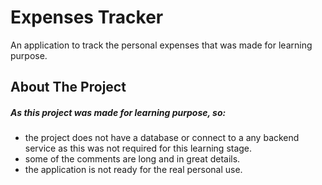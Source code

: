 # Expenses Tracker

An application to track the personal expenses that was made for learning purpose.

## About The Project

##### As this project was made for learning purpose, so:

- the project does not have a database or connect to a any backend service as this was not required for this learning stage.
- some of the comments are long and in great details.
- the application is not ready for the real personal use.
